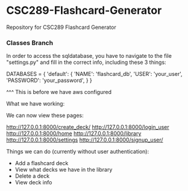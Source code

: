 # CSC289-Flashcard-Generator
Repository for CSC289 Flashcard Generator


### Classes Branch

In order to access the sqldatabase, you have to navigate to the file "settings.py" and fill in the correct info, including these 3 things:

DATABASES = {
    'default': {
        'NAME': 'flashcard_db',
        'USER': 'your_user',
        'PASSWORD': 'your_password',
    }
}

^^^ This is before we have aws configured

What we have working:

We can now view these pages:

http://127.0.0.1:8000/create_deck/
http://127.0.0.1:8000/login_user
http://127.0.0.1:8000/home
http://127.0.0.1:8000/library
http://127.0.0.1:8000/settings
http://127.0.0.1:8000/signup_user/

Things we can do (currently without user authentication):

- Add a flashcard deck
- View what decks we have in the library
- Delete a deck
- View deck info
